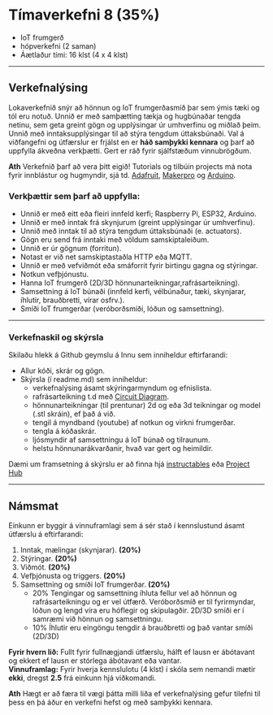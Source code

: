 # Tímaverkefni 8 (35%) 

- IoT frumgerð 
- hópverkefni (2 saman) 
- Áætlaður tími: 16 klst (4 x 4 klst)

---

## Verkefnalýsing

Lokaverkefnið snýr að hönnun og IoT frumgerðasmíð þar sem ýmis tæki og tól eru notuð. Unnið er með samþætting tækja og hugbúnaðar tengda netinu, sem geta greint gögn og upplýsingar úr umhverfinu og miðlað þeim. Unnið með inntaksupplýsingar til að stýra tengdum úttaksbúnaði. 
Val á viðfangefni og útfærslur er frjálst en er **háð samþykki kennara** og þarf að uppfylla ákveðna verkþætti. Gert er ráð fyrir sjálfstæðum vinnubrögðum. 

**Ath** Verkefnið þarf að vera þitt eigið! Tutorials og tilbúin projects má nota fyrir innblástur og hugmyndir, sjá td. [Adafruit](https://learn.adafruit.com/category/internet-of-things-iot?guide_page=2&total_count=224&total_verbiage=total+series-), [Makerpro](https://maker.pro/projects/category/iot?filter=popular) og [Arduino](https://create.arduino.cc/projecthub/products/arduino-iot-cloud).


### Verkþættir sem þarf að uppfylla:

- Unnið er með eitt eða fleiri innfeld kerfi; Raspberry Pi, ESP32, Arduino.
- Unnið er með inntak frá skynjurum (greint upplýsingar úr umhverfinu).
- Unnið með inntak til að stýra tengdum úttaksbúnaði (e. actuators).
- Gögn eru send frá inntaki með völdum samskiptaleiðum.
- Unnið er úr gögnum (forritun).
- Notast er við net samskiptastaðla HTTP eða MQTT.
- Unnið er með vefviðmót eða smáforrit fyrir birtingu gagna og stýringar.
- Notkun vefþjónustu.
- Hanna IoT frumgerð (2D/3D hönnunarteikningar,rafrásarteikning).
- Samsettning á IoT búnaði (innfeld kerfi, vélbúnaður, tæki, skynjarar, íhlutir, brauðbretti, vírar osfrv.).
- Smíði IoT frumgerðar (veróborðsmíði, lóðun og samsettning).

---

### Verkefnaskil og skýrsla

Skilaðu hlekk á Github geymslu á Innu sem inniheldur eftirfarandi:

- Allur kóði, skrár og gögn.
- Skýrsla (í readme.md) sem inniheldur:
  - verkefnalýsing ásamt skýringarmyndum og efnislista.
  - rafrásarteikning t.d með [Circuit Diagram](https://www.circuit-diagram.org/).
  - hönnunarteikningar (til prentunar) 2d og eða 3d teikningar og model (.stl skráin), ef það á við.
  - tengil á myndband (youtube) af notkun og virkni frumgerðar.
  - tengla á kóðaskrár.
  - ljósmyndir af samsettningu á IoT búnað og tilraunum. 
  - helstu hönnunarákvarðanir, hvað var gert og heimildir.

Dæmi um framsetning á skýrslu er að finna hjá [instructables](https://www.instructables.com/How-to-Write-an-Instructable-Class/) eða [Project Hub](https://create.arduino.cc/projecthub/Arduino_Genuino/how-to-submit-content-on-arduino-project-hub-cf2177)

---

## Námsmat
Einkunn er byggir á vinnuframlagi sem á sér stað í kennslustund ásamt útfærslu á  eftirfarandi: 

1. Inntak, mælingar (skynjarar). **(20%)**
1. Stýringar. **(20%)**
1. Viðmót. **(20%)**
1. Vefþjónusta og triggers. **(20%)**
1. Samsettning og smíði IoT frumgerðar. **(20%)**
   - 20% Tengingar og samsettning íhluta fellur vel að hönnun og rafrásarteikningu og er vel útfærð. Veróborðsmíð er til fyrirmyndar, lóðun og lengd víra eru hóflegir og skipulagðir. 2D/3D smíði er í samræmi við hönnun og samsettningu.
   - 10% Íhlutir eru eingöngu tengdir á brauðbretti og það vantar smíði (2D/3D)

**Fyrir hvern lið:** Fullt fyrir fullnægjandi útfærslu, hálft ef lausn er ábótavant og ekkert ef lausn er stórlega ábótavant eða vantar. <br>
**Vinnuframlag:** Fyrir hverja kennslulotu (4 klst) í skóla sem nemandi mætir **ekki**, dregst **2.5** frá einkunn hjá viðkomandi. <br>

**Ath** Hægt er að færa til vægi þátta milli liða ef verkefnalýsing gefur tilefni til þess en þá áður en verkefni hefst og með samþykki kennara. 

